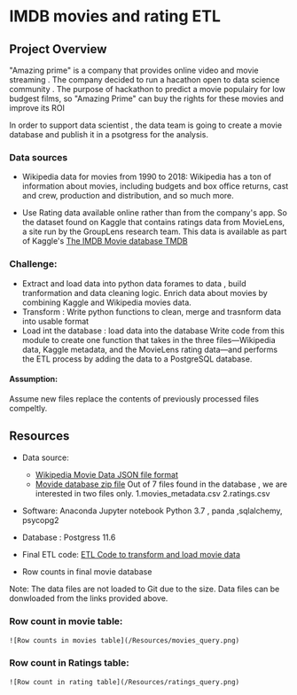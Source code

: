 # IMDB movies and rating ETL

## Project Overview
"Amazing prime" is a company that provides online video and movie streaming . The company decided to run a hacathon open to data science community . 
The purpose of hackathon to predict a movie populairy for low budgest films, so "Amazing Prime" can buy the rights for these movies and improve its ROI

In order to support data scientist , the data team is going to create a movie database and publish it in a psotgress for the analysis. 

### Data sources

- Wikipedia data for movies from 1990 to 2018:
	Wikipedia has a ton of information about movies, including budgets and box office returns, cast and crew, production and distribution, and so much more.
	
- Use Rating data available online rather than from the company's app. 	So the dataset found on Kaggle that contains ratings data from MovieLens, a site run by the GroupLens research team.
	This data is available as part of Kaggle's [The IMDB Movie database TMDB](https://www.themoviedb.org/)


### Challenge:
- Extract and load data into python data forames to data , build tranformation and data cleaning logic. Enrich data about movies by combining Kaggle and Wikipedia movies data.
- Transform : Write python functions to clean, merge and trasnform data into usable format
- Load int the database : load data into the database
Write code from this module to create one function that takes in the three files—Wikipedia data, Kaggle metadata, and the MovieLens rating data—and performs the ETL process by adding the data to a PostgreSQL database.


#### Assumption:

 Assume new files replace the contents of previously processed files compeltly.


## Resources
- Data source: 
     - [Wikipedia Movie Data JSON file format](https://2u-data-curriculum-team.s3.amazonaws.com/dataviz-online/module_8/wikipedia-movies.json)
     - [Movide database zip file](https://www.kaggle.com/rounakbanik/the-movies-dataset/download)
		Out of 7 files found in the database , we are interested in two files only.
		1.movies_metadata.csv
		2.ratings.csv
    
- Software: Anaconda Jupyter notebook Python 3.7 , panda ,sqlalchemy, psycopg2
- Database : Postgress 11.6
- Final ETL code: [ETL Code to transform and load movie data](ETL_create_database.ipynb)
- Row counts in final movie database

Note: The data files are not loaded to Git due to the size. Data files can be donwloaded from the links provided above.

### Row count in movie table:
	![Row counts in movies table](/Resources/movies_query.png)
	

### Row count in Ratings table:
	![Row count in rating table](/Resources/ratings_query.png)
	
	


